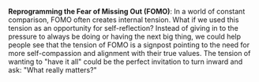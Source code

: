 **Reprogramming the Fear of Missing Out (FOMO)**: In a world of constant comparison, FOMO often creates internal tension. What if we used this tension as an opportunity for self-reflection? Instead of giving in to the pressure to always be doing or having the next big thing, we could help people see that the tension of FOMO is a signpost pointing to the need for more self-compassion and alignment with their true values. The tension of wanting to "have it all" could be the perfect invitation to turn inward and ask: "What really matters?"